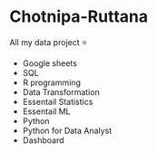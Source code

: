 # Chotnipa-Ruttana
All my data project ⭐️

- Google sheets
- SQL
- R programming
- Data Transformation
- Essentail Statistics
- Essentail ML
- Python
- Python for Data Analyst
- Dashboard


